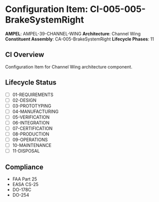 # Configuration Item: CI-005-005-BrakeSystemRight

**AMPEL**: AMPEL-39-CHANNEL-WING
**Architecture**: Channel Wing
**Constituent Assembly**: CA-005-BrakeSystemRight
**Lifecycle Phases**: 11

## CI Overview
Configuration Item for Channel Wing architecture component.

## Lifecycle Status
- [ ] 01-REQUIREMENTS
- [ ] 02-DESIGN
- [ ] 03-PROTOTYPING
- [ ] 04-MANUFACTURING
- [ ] 05-VERIFICATION
- [ ] 06-INTEGRATION
- [ ] 07-CERTIFICATION
- [ ] 08-PRODUCTION
- [ ] 09-OPERATIONS
- [ ] 10-MAINTENANCE
- [ ] 11-DISPOSAL

## Compliance
- FAA Part 25
- EASA CS-25
- DO-178C
- DO-254
